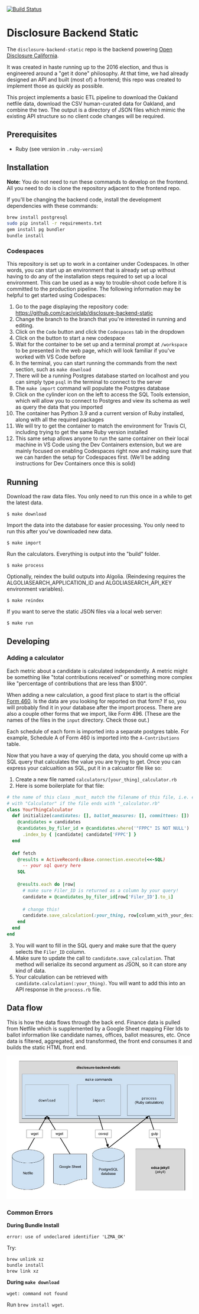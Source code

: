[![Build
Status](https://travis-ci.org/caciviclab/disclosure-backend-static.svg?branch=master)](https://travis-ci.org/caciviclab/disclosure-backend-static)

# Disclosure Backend Static

The `disclosure-backend-static` repo is the backend powering [Open Disclosure California](https://opendisclosure.io).

It was created in haste running up to the 2016 election, and thus is engineered around a "get it done" philosophy. At that time, we had already designed an API and built (most of) a frontend; this repo was created to implement those as quickly as possible.

This project implements a basic ETL pipeline to download the Oakland netfile
data, download the CSV human-curated data for Oakland, and combine the two. The
output is a directory of JSON files which mimic the existing API structure so
no client code changes will be required.

## Prerequisites

- Ruby (see version in `.ruby-version`)

## Installation

**Note:** You do not need to run these commands to develop on the frontend. All
you need to do is clone the repository adjacent to the frontend repo.

If you'll be changing the backend code, install the development dependencies
with these commands:

```bash
brew install postgresql
sudo pip install -r requirements.txt
gem install pg bundler
bundle install
```

### Codespaces

This repository is set up to work in a container under Codespaces.  In other words, you can start up an environment that is already set up without having to do any of the installation steps required to set up a local environment.  This can be used as a way to trouble-shoot code before it is committed to the production pipeline.  The following information may be helpful to get started using Codespaces:

1. Go to the page displaying the repository code: https://github.com/caciviclab/disclosure-backend-static
2. Change the branch to the branch that you're interested in running and editing.
3. Click on the `Code` button and click the `Codespaces` tab in the dropdown
4. Click on the button to start a new codespace
5. Wait for the container to be set up and a terminal prompt at `/workspace` to be presented in the web page, which will look familiar if you've worked with VS Code before
6. In the terminal, you can start running the commands from the next section, such as `make download`
7. There will be a running Postgres database started on localhost and you can simply type `psql` in the terminal to connect to the server
8. The `make import` command will populate the Postgres database
9. Click on the cylinder icon on the left to access the SQL Tools extension, which will allow you to connect to Postgres and view its schema as well as query the data that you imported
10. The container has Python 3.9 and a current version of Ruby installed, along with all the required packages
11. We will try to get the container to match the environment for Travis CI, including trying to get the same Ruby version installed
12. This same setup allows anyone to run the same container on their local machine in VS Code using the Dev Containers extension, but we are mainly focused on enabling Codespaces right now and making sure that we can harden the setup for Codespaces first. (We'll be adding instructions for Dev Containers once this is solid)

## Running

Download the raw data files. You only need to run this once in a while to get
the latest data.

    $ make download

Import the data into the database for easier processing. You only need to run
this after you've downloaded new data.

    $ make import

Run the calculators. Everything is output into the "build" folder.

    $ make process

Optionally, reindex the build outputs into Algolia. (Reindexing requires the
ALGOLIASEARCH_APPLICATION_ID and ALGOLIASEARCH_API_KEY environment variables).

    $ make reindex

If you want to serve the static JSON files via a local web server:

    $ make run

## Developing
### Adding a calculator

Each metric about a candidate is calculated independently. A metric might be
something like "total contributions received" or something more complex like
"percentage of contributions that are less than $100".

When adding a new calculation, a good first place to start is the official [Form
460][form_460]. Is the data are you looking for reported on that form? If so,
you will probably find it in your database after the import process. There are
also a couple other forms that we import, like Form 496. (These are the names of
the files in the `input` directory. Check those out.)

Each schedule of each form is imported into a separate postgres table. For
example, Schedule A of Form 460 is imported into the
`A-Contributions` table.

Now that you have a way of querying the data, you should come up with a SQL
query that calculates the value you are trying to get. Once you can express
your calcualtion as SQL, put it in a calcuator file like so:

1. Create a new file named `calculators/[your_thing]_calculator.rb`
2. Here is some boilerplate for that file:
  ```ruby
  # the name of this class _must_ match the filename of this file, i.e. end
  # with "Calculator" if the file ends with "_calculator.rb"
  class YourThingCalculator
    def initialize(candidates: [], ballot_measures: [], committees: [])
      @candidates = candidates
      @candidates_by_filer_id = @candidates.where('"FPPC" IS NOT NULL')
        .index_by { |candidate| candidate['FPPC'] }
    end

    def fetch
      @results = ActiveRecord::Base.connection.execute(<<-SQL)
        -- your sql query here
      SQL

      @results.each do |row|
        # make sure Filer_ID is returned as a column by your query!
        candidate = @candidates_by_filer_id[row['Filer_ID'].to_i]

        # change this!
        candidate.save_calculation(:your_thing, row[column_with_your_desired_data])
      end
    end
  end
  ```
3. You will want to fill in the SQL query and make sure that the query selects
   the `Filer_ID` column.
4. Make sure to update the call to `candidate.save_calculation`. That method
   will serialize its second argument as JSON, so it can store any kind of data.
5. Your calculation can be retrieved with `candidate.calculation(:your_thing)`.
   You will want to add this into an API response in the `process.rb` file.

## Data flow

This is how the data flows through the back end. Finance data is pulled from
Netfile which is supplemented by a Google Sheet mapping Filer Ids to ballot
information like candidate names, offices, ballot measures, etc. Once data is
filtered, aggregated, and transformed, the front end consumes it and builds the
static HTML front end.

<img alt="Diagram showing how finance data flows through different disclosure components" src="./docs/img/open-disclosure-data-flow.jpg" width="600" />

### Common Errors
**During Bundle Install**
```
error: use of undeclared identifier 'LZMA_OK'
```
Try:
```
brew unlink xz
bundle install
brew link xz
```

**During `make download`**
```
wget: command not found
```
Run `brew install wget`.



[form_460]: http://www.fppc.ca.gov/content/dam/fppc/NS-Documents/TAD/Campaign%20Forms/460.pdf

